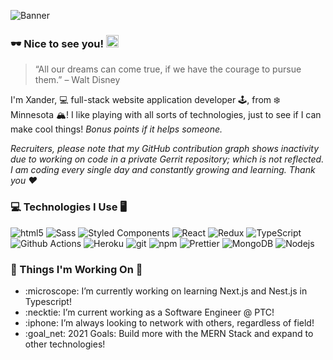 
![Banner](https://i.imgur.com/wVoouvs.png)
### :dark_sunglasses: Nice to see you! <img src='https://camo.githubusercontent.com/35d3d11359a49bf12aebb834cc13fd81b95eff4e/68747470733a2f2f6d656469612e67697068792e636f6d2f6d656469612f6876524a434c467a6361737252346961377a2f67697068792e676966' height='20' width='20' alt='Hand Waving Hello'>

> “All our dreams can come true, if we have the courage to pursue them.” – Walt Disney

I'm Xander, :computer: full-stack website application developer :joystick:, from :snowflake: Minnesota :mountain_snow:! I like playing with all sorts of technologies, just to see if I can make cool things! *Bonus points if it helps someone.*

_Recruiters, please note that my GitHub contribution graph shows inactivity due to working on code in a private Gerrit repository; which is not reflected. I am coding every single day and constantly growing and learning. Thank you :heart:_

### :computer: Technologies I Use :desktop_computer:
<p>
  <img alt="html5" src="https://img.shields.io/badge/-HTML5-E34F26?style=flat-square&logo=html5&logoColor=white" />
  <img alt="Sass" src="https://img.shields.io/badge/-Sass-CC6699?style=flat-square&logo=sass&logoColor=white" />
  <img alt="Styled Components" src="https://img.shields.io/badge/-Styled_Components-db7092?style=flat-square&logo=styled-components&logoColor=white" />
  <img alt="React" src="https://img.shields.io/badge/-React-45b8d8?style=flat-square&logo=react&logoColor=white" />
  <img alt="Redux" src="https://img.shields.io/badge/-Redux-764ABC?style=flat-square&logo=redux&logoColor=white" />
  <img alt="TypeScript" src="https://img.shields.io/badge/-TypeScript-007ACC?style=flat-square&logo=typescript&logoColor=white" />
  <img alt="Github Actions" src="https://img.shields.io/badge/-Github_Actions-2088FF?style=flat-square&logo=github-actions&logoColor=white" />
  <img alt="Heroku" src="https://img.shields.io/badge/-Heroku-430098?style=flat-square&logo=heroku&logoColor=white" />
  <img alt="git" src="https://img.shields.io/badge/-Git-F05032?style=flat-square&logo=git&logoColor=white" />
  <img alt="npm" src="https://img.shields.io/badge/-NPM-CB3837?style=flat-square&logo=npm&logoColor=white" />
  <img alt="Prettier" src="https://img.shields.io/badge/-Prettier-F7B93E?style=flat-square&logo=prettier&logoColor=white" />
  <img alt="MongoDB" src="https://img.shields.io/badge/-MongoDB-13aa52?style=flat-square&logo=mongodb&logoColor=white" />
  <img alt="Nodejs" src="https://img.shields.io/badge/-Nodejs-43853d?style=flat-square&logo=Node.js&logoColor=white" />
</p>

### :wrench: Things I'm Working On :toolbox:
<ul>
  <li>:microscope: I’m currently working on learning Next.js and Nest.js in Typescript!</li>
  <li>:necktie: I’m current working as a Software Engineer @ PTC!</li>
  <li>:iphone: I’m always looking to network with others, regardless of field!</li>
  <li>:goal_net: 2021 Goals: Build more with the MERN Stack and expand to other technologies!</li>
</ul>
